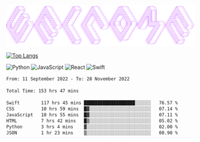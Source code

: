 
![ezcv logo](https://raw.githubusercontent.com/adammgerber/images/main/Welcome.png)

[![Top Langs](https://github-readme-stats.vercel.app/api/top-langs/?username=adammgerber&layout=compact)](https://github.com/anuraghazra/github-readme-stats)

![Python](https://img.shields.io/badge/python-3670A0?style=for-the-badge&logo=python&logoColor=ffdd54)
![JavaScript](https://img.shields.io/badge/javascript-%23323330.svg?style=for-the-badge&logo=javascript&logoColor=%23F7DF1E)
![React](https://img.shields.io/badge/react-%2320232a.svg?style=for-the-badge&logo=react&logoColor=%2361DAFB)
![Swift](https://img.shields.io/badge/swift-F54A2A?style=for-the-badge&logo=swift&logoColor=white)

<!--📊 &nbsp;**Time spent coding**-->

<!--START_SECTION:waka-->

```text
From: 11 September 2022 - To: 28 November 2022

Total Time: 153 hrs 47 mins

Swift        117 hrs 45 mins ███████████████████░░░░░░   76.57 %
CSS          10 hrs 59 mins  █▓░░░░░░░░░░░░░░░░░░░░░░░   07.14 %
JavaScript   10 hrs 55 mins  █▓░░░░░░░░░░░░░░░░░░░░░░░   07.11 %
HTML         7 hrs 42 mins   █▒░░░░░░░░░░░░░░░░░░░░░░░   05.02 %
Python       3 hrs 4 mins    ▓░░░░░░░░░░░░░░░░░░░░░░░░   02.00 %
JSON         1 hr 23 mins    ▒░░░░░░░░░░░░░░░░░░░░░░░░   00.90 %
```

<!--END_SECTION:waka-->

